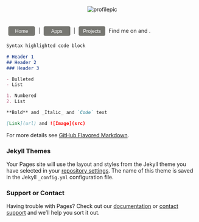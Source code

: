 <p align="center">
  <img src = "https://github.com/raffa1996/5yard5foot/blob/master/Images/soccer-tactics-sketch.png?raw=true" alt="profilepic"/>
  </p>
<br>
<link rel="stylesheet" href="https://cdnjs.cloudflare.com/ajax/libs/font-awesome/4.7.0/css/font-awesome.min.css">
<style>
button.button {
  border-radius: 4px;
  background-color: #777772;
  border: none;
  color: #FFFFFF;
  text-align: center;
  font-size: 13px;
  padding: 5px;
  width: 70px;
  transition: all 0.5s;
  cursor: pointer;
  margin: 5px;
}

button.button span {
  cursor: pointer;
  display: inline-block;
  position: relative;
  transition: 0.5s;
}

button.button span:after {
  content: '\00bb';
  position: absolute;
  opacity: 0;
  top: 0;
  right: -20px;
  transition: 0.5s;
}

button.button:hover span {
  padding-right: 15px;
}

button.button:hover span:after {
  opacity: 1;
  right: 0;
}

.fa {
  padding: 10px;
  font-size: 20px;
  width: 15px;
  text-align: center;
  text-decoration: none;
  margin: 5px 2px;
}

.fa:hover {
    opacity: 0.7;
    color: blue;
}

.fa-twitter {
  background: #0000;
  color: black;
}

.fa-github {
  background: #0000;
  color: black;
}
</style>
<button onclick="window.location.href='https://raffa1996.github.io/5yard5foot'" class="button"><span>Home </span></button> |  <button onclick="window.location.href='https://raffa1996.github.io/5yard5foot'" class="button"><span>Apps </span></button> | 
<button onclick="window.location.href='https://raffa1996.github.io/5yard5foot'" class="button"><span>Projects </span></button>
Find me on <a href="https://twitter.com/ra999666" class="fa fa-twitter"></a> and <a href="https://github.com/raffa1996" class="fa fa-github"></a>. 
<br>
```markdown
Syntax highlighted code block

# Header 1
## Header 2
### Header 3

- Bulleted
- List

1. Numbered
2. List

**Bold** and _Italic_ and `Code` text

[Link](url) and ![Image](src)
```

For more details see [GitHub Flavored Markdown](https://guides.github.com/features/mastering-markdown/).

### Jekyll Themes

Your Pages site will use the layout and styles from the Jekyll theme you have selected in your [repository settings](https://github.com/raffa1996/5yard5foot/settings). The name of this theme is saved in the Jekyll `_config.yml` configuration file.

### Support or Contact

Having trouble with Pages? Check out our [documentation](https://help.github.com/categories/github-pages-basics/) or [contact support](https://github.com/contact) and we’ll help you sort it out.
